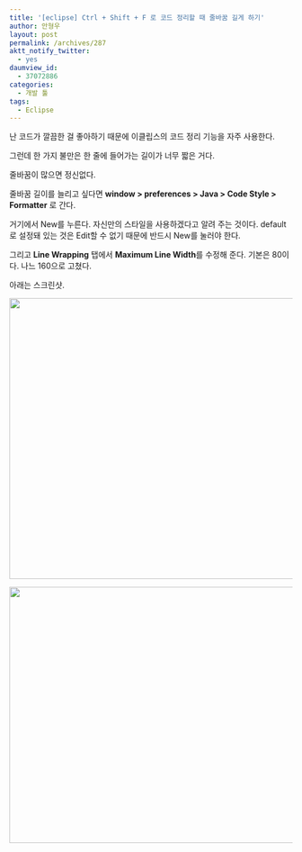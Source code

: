 ```yaml
---
title: '[eclipse] Ctrl + Shift + F 로 코드 정리할 때 줄바꿈 길게 하기'
author: 안형우
layout: post
permalink: /archives/287
aktt_notify_twitter:
  - yes
daumview_id:
  - 37072886
categories:
  - 개발 툴
tags:
  - Eclipse
---
```

난 코드가 깔끔한 걸 좋아하기 때문에 이클립스의 코드 정리 기능을 자주 사용한다.

그런데 한 가지 불만은 한 줄에 들어가는 길이가 너무 짧은 거다.

줄바꿈이 많으면 정신없다.

줄바꿈 길이를 늘리고 싶다면 <span style="font-weight: bold;">window > preferences > Java > Code Style > Formatter</span> 로 간다.

거기에서 New를 누른다. 자신만의 스타일을 사용하겠다고 알려 주는 것이다. default로 설정돼 있는 것은 Edit할 수 없기 때문에 반드시 New를 눌러야 한다.

그리고 <span style="font-weight: bold;">Line Wrapping</span> 탭에서 <span style="font-weight: bold;">Maximum Line Width</span>를 수정해 준다. 기본은 80이다. 나느 160으로 고쳤다.

아래는 스크린샷.

<p style="text-align: center;">
  <img class="aligncenter" src="http://mytory.net/uploads/legacy/eclipse-line-break-1.png" alt="" width="512" height="499" />
</p>

<p style="text-align: center;">
  <img class="aligncenter" src="http://mytory.net/uploads/legacy/eclipse-line-break-2.png" alt="" width="640" height="455" />
</p>